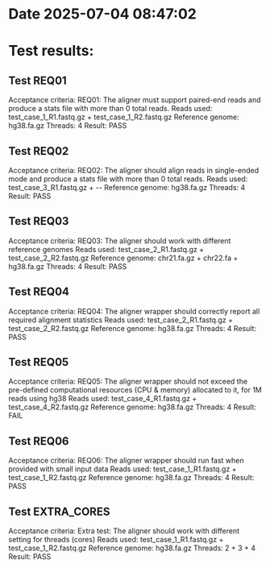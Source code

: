 # Date 2025-07-04 08:47:02

# Test results:

## Test REQ01
Acceptance criteria: REQ01: The aligner must support paired-end reads and produce a stats file with more than 0 total reads.
Reads used: test_case_1_R1.fastq.gz + test_case_1_R2.fastq.gz
Reference genome: hg38.fa.gz
Threads: 4
Result: PASS

## Test REQ02
Acceptance criteria: REQ02: The aligner should align reads in single-ended mode and produce a stats file with more than 0 total reads.
Reads used: test_case_3_R1.fastq.gz + --
Reference genome: hg38.fa.gz
Threads: 4
Result: PASS

## Test REQ03
Acceptance criteria: REQ03: The aligner should work with different reference genomes
Reads used: test_case_2_R1.fastq.gz + test_case_2_R2.fastq.gz
Reference genome: chr21.fa.gz + chr22.fa + hg38.fa.gz
Threads: 4
Result: PASS

## Test REQ04
Acceptance criteria: REQ04: The aligner wrapper should correctly report all required alignment statistics
Reads used: test_case_2_R1.fastq.gz + test_case_2_R2.fastq.gz
Reference genome: hg38.fa.gz
Threads: 4
Result: PASS

## Test REQ05
Acceptance criteria: REQ05: The aligner wrapper should not exceed the pre-defined computational resources (CPU & memory) allocated to it, for 1M reads using hg38
Reads used: test_case_4_R1.fastq.gz + test_case_4_R2.fastq.gz
Reference genome: hg38.fa.gz
Threads: 4
Result: FAIL

## Test REQ06
Acceptance criteria: REQ06: The aligner wrapper should run fast when provided with small input data
Reads used: test_case_1_R1.fastq.gz + test_case_1_R2.fastq.gz
Reference genome: hg38.fa.gz
Threads: 4
Result: PASS

## Test EXTRA_CORES
Acceptance criteria: Extra test: The aligner should work with different setting for threads (cores)
Reads used: test_case_1_R1.fastq.gz + test_case_1_R2.fastq.gz
Reference genome: hg38.fa.gz
Threads: 2 + 3 + 4
Result: PASS
